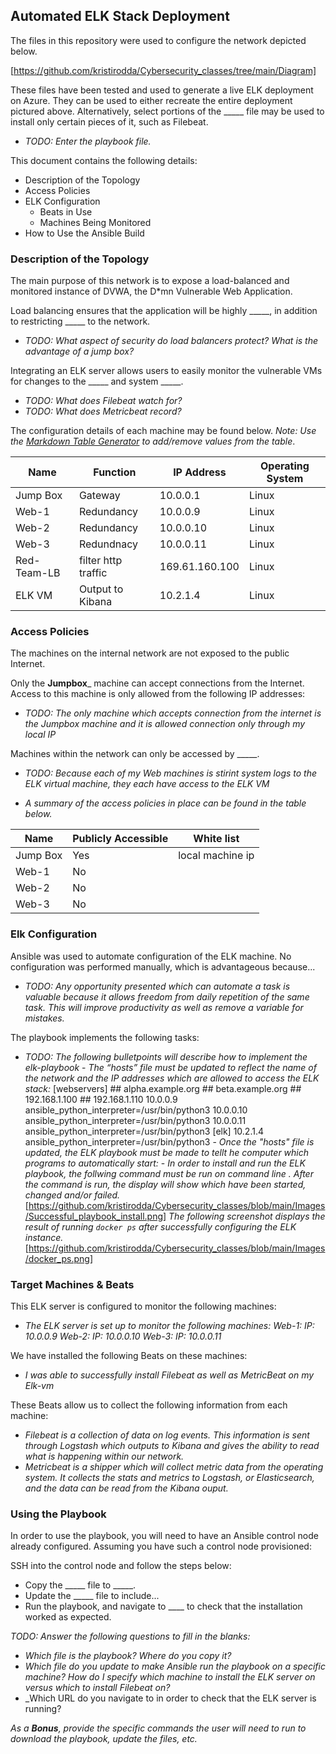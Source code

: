 ## Automated ELK Stack Deployment

The files in this repository were used to configure the network depicted below.

[https://github.com/kristirodda/Cybersecurity_classes/tree/main/Diagram]

These files have been tested and used to generate a live ELK deployment on Azure. They can be used to either recreate the entire deployment pictured above. Alternatively, select portions of the _____ file may be used to install only certain pieces of it, such as Filebeat.

  - _TODO: Enter the playbook file._

This document contains the following details:
- Description of the Topology
- Access Policies
- ELK Configuration
  - Beats in Use
  - Machines Being Monitored
- How to Use the Ansible Build


### Description of the Topology

The main purpose of this network is to expose a load-balanced and monitored instance of DVWA, the D*mn Vulnerable Web Application.

Load balancing ensures that the application will be highly _____, in addition to restricting _____ to the network.
- _TODO: What aspect of security do load balancers protect? What is the advantage of a jump box?_

Integrating an ELK server allows users to easily monitor the vulnerable VMs for changes to the _____ and system _____.
- _TODO: What does Filebeat watch for?_
- _TODO: What does Metricbeat record?_

The configuration details of each machine may be found below.
_Note: Use the [Markdown Table Generator](http://www.tablesgenerator.com/markdown_tables) to add/remove values from the table_.

| Name          | Function            | IP Address     | Operating System |
|----------     |---------            |------------    |------------------|
| Jump Box      | Gateway             | 10.0.0.1       | Linux            |
| Web-1         | Redundancy          | 10.0.0.9       | Linux            |
| Web-2         | Redundancy          | 10.0.0.10      | Linux            |
| Web-3         | Redundnacy          | 10.0.0.11      | Linux            |
| Red-Team-LB   | filter http traffic | 169.61.160.100 | Linux            |
| ELK VM        | Output to Kibana    | 10.2.1.4       | Linux            |

### Access Policies

The machines on the internal network are not exposed to the public Internet. 

Only the __Jumpbox___ machine can accept connections from the Internet. Access to this machine is only allowed from the following IP addresses:
  - _TODO: The only machine which accepts connection from the internet is the Jumpbox machine and it is allowed connection only through my local IP_

Machines within the network can only be accessed by _____.
  - _TODO: Because each of my Web machines is stirint system logs to the ELK virtual machine, they each have access to the ELK VM_

  - _A summary of the access policies in place can be found in the table below._

| Name          | Publicly Accessible | White list 
|----------     |---------            |------------    
| Jump Box      | Yes                 | local machine ip        
| Web-1         | No                  |        
| Web-2         | No                  |   
| Web-3         | No                  |      


### Elk Configuration

Ansible was used to automate configuration of the ELK machine. No configuration was performed manually, which is advantageous because...
  - _TODO: Any opportunity presented which can automate a task is valuable because it allows freedom from daily repetition of the same task. This will improve productivity as well as remove a variable for mistakes._

The playbook implements the following tasks:
- _TODO: The following bulletpoints will describe how to implement the elk-playbook_
      - _The “hosts” file must be updated to reflect the name of the network and the IP addresses which are allowed to access the ELK stack:_
              [webservers] 
              ## alpha.example.org 
              ## beta.example.org 
              ## 192.168.1.100
              ## 192.168.1.110 
              10.0.0.9 ansible_python_interpreter=/usr/bin/python3 
              10.0.0.10 ansible_python_interpreter=/usr/bin/python3 
              10.0.0.11 ansible_python_interpreter=/usr/bin/python3 
              [elk] 
              10.2.1.4 ansible_python_interpreter=/usr/bin/python3 
      - _Once the "hosts" file is updated, the ELK playbook must be made to tellt he computer which programs to automatically start:_ 
      - _In order to install and run the ELK playbook, the follwing command must be run on command line <ansible-playbook elkplaybook.yml>. After the command is run, the display will show which have been started, changed and/or failed._
          [https://github.com/kristirodda/Cybersecurity_classes/blob/main/Images/Successful_playbook_install.png]
      _The following screenshot displays the result of running `docker ps` after successfully configuring the ELK instance._
          [https://github.com/kristirodda/Cybersecurity_classes/blob/main/Images/docker_ps.png]

### Target Machines & Beats
This ELK server is configured to monitor the following machines:
- _The ELK server is set up to monitor the following machines:_
    _Web-1: IP: 10.0.0.9_
    _Web-2: IP: 10.0.0.10_
    _Web-3: IP: 10.0.0.11_

We have installed the following Beats on these machines:
- _I was able to successfully install Filebeat as well as MetricBeat on my Elk-vm_

These Beats allow us to collect the following information from each machine:
- _Filebeat is a collection of data on log events. This information is sent through Logstash which outputs to Kibana and gives the ability to read what is happening within our network._
- _Metricbeat is a shipper which will collect metric data from the operating system. It collects the stats and metrics to Logstash, or Elasticsearch, and the data can be read from the Kibana ouput._

### Using the Playbook
In order to use the playbook, you will need to have an Ansible control node already configured. Assuming you have such a control node provisioned: 

SSH into the control node and follow the steps below:
- Copy the _____ file to _____.
- Update the _____ file to include...
- Run the playbook, and navigate to ____ to check that the installation worked as expected.

_TODO: Answer the following questions to fill in the blanks:_
- _Which file is the playbook? Where do you copy it?_
- _Which file do you update to make Ansible run the playbook on a specific machine? How do I specify which machine to install the ELK server on versus which to install Filebeat on?_
- _Which URL do you navigate to in order to check that the ELK server is running?

_As a **Bonus**, provide the specific commands the user will need to run to download the playbook, update the files, etc._
